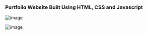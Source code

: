 ### Portfolio Website Built Using HTML, CSS and Javascript

![image](https://github.com/cortizftw/develop-web-applications-assignment1/assets/32605654/b07946b0-86f2-4d2d-bb99-1b453052bdf5)

![image](https://github.com/cortizftw/portfolio-website/assets/32605654/a63e130c-2bf2-495d-9d2f-030a05147951)
